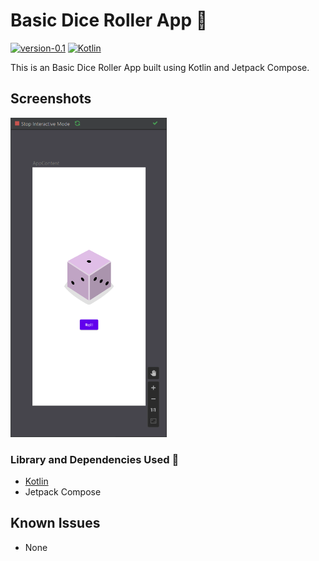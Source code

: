 # Basic Dice Roller App 🤖

[![version-0.1](https://img.shields.io/badge/version-0.1-green)](https://github.com/Itsydv/Basic-DiceRoller-App)
[![Kotlin](https://img.shields.io/badge/language-Kotlin-blue)](https://kotlinlang.org)

This is an Basic Dice Roller App built using Kotlin and Jetpack Compose.

## Screenshots
<img src="./screenshots/1.gif" width="250">

### Library and Dependencies Used 🔗
- [Kotlin](https://kotlinlang.org)
- Jetpack Compose

## Known Issues
- None
